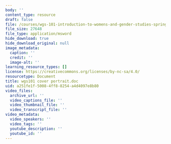 ```yaml
---
body: ''
content_type: resource
draft: false
file: /courses/wgs-101-introduction-to-womens-and-gender-studies-spring-2023/wgs101-cover-portrait.doc
file_size: 27648
file_type: application/msword
hide_download: true
hide_download_original: null
image_metadata:
  caption: ''
  credit: ''
  image-alt: ''
learning_resource_types: []
license: https://creativecommons.org/licenses/by-nc-sa/4.0/
resourcetype: Document
title: wgs101 cover portrait.doc
uid: a251fe1f-5008-4ff8-8254-a4d4097e8b80
video_files:
  archive_url: ''
  video_captions_file: ''
  video_thumbnail_file: ''
  video_transcript_file: ''
video_metadata:
  video_speakers: ''
  video_tags: ''
  youtube_description: ''
  youtube_id: ''
---
```


